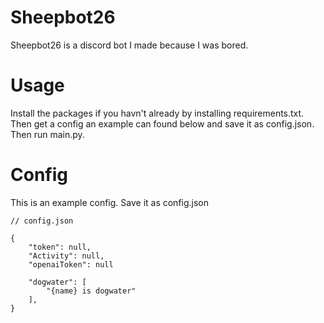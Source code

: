 # Sheepbot26
Sheepbot26 is a discord bot I made because I was bored.

# Usage
Install the packages if you havn't already by installing requirements.txt.
Then get a config an example can found below and save it as config.json.
Then run main.py.

# Config
This is an example config. Save it as config.json
```
// config.json

{
	"token": null,
	"Activity": null,
	"openaiToken": null
	
	"dogwater": [
		"{name} is dogwater"
	],
}
```